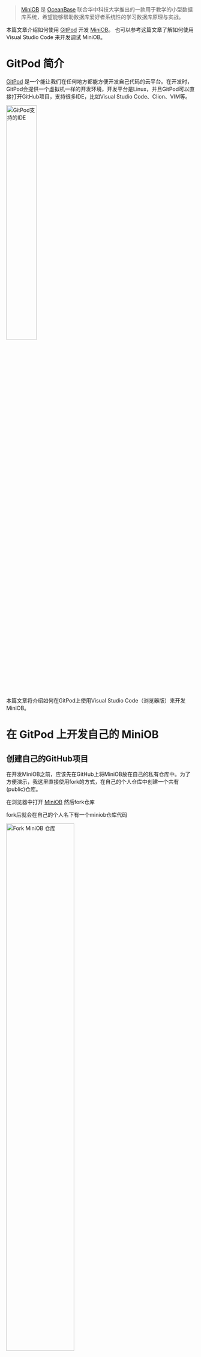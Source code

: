 > [MiniOB](https://github.com/oceanbase/miniob) 是 [OceanBase](https://github.com/oceanbase/oceanbase) 联合华中科技大学推出的一款用于教学的小型数据库系统，希望能够帮助数据库爱好者系统性的学习数据库原理与实战。

本篇文章介绍如何使用 [GitPod](https://www.gitpod.io/) 开发 [MiniOB](https://github.com/oceanbase/miniob)。
也可以参考这篇文章了解如何使用 Visual Studio Code 来开发调试 MiniOB。

# GitPod 简介
[GitPod](https://www.gitpod.io/) 是一个能让我们在任何地方都能方便开发自己代码的云平台。在开发时，GitPod会提供一个虚拟机一样的开发环境，开发平台是Linux，并且GitPod可以直接打开GitHub项目，支持很多IDE，比如Visual Studio Code、Clion、VIM等。

<img src="images/dev_by_gitpod_ides.png" width = "40%" alt="GitPod支持的IDE" align=center />

本篇文章将介绍如何在GitPod上使用Visual Studio Code（浏览器版）来开发MiniOB。

# 在 GitPod 上开发自己的 MiniOB

## 创建自己的GitHub项目

在开发MiniOB之前，应该先在GitHub上将MiniOB放在自己的私有仓库中。为了方便演示，我这里直接使用fork的方式，在自己的个人仓库中创建一个共有(public)仓库。

在浏览器中打开 [MiniOB](https://github.com/oceanbase/miniob) 然后fork仓库

  fork后就会在自己的个人名下有一个miniob仓库代码

  <img src="images/dev_by_gitpod_fork_repo.png" width = "60%" alt="Fork MiniOB 仓库" align=center />


## 在 GitPod 上打开自己的项目

使用 [GitPod](https://www.gitpod.io/) 打开自己的项目

> 如果是第一次使用，需要输入一些额外的信息，按照GitPod的引导来走就行，最终会引导你打开你的项目。

  <img src="images/dev_by_gitpod_open_gitpod.png" width = "60%" alt="打开GitPod" align=center />

  <img src="images/dev_by_gitpod_gitpod_new_workspace.png" width = "60%" alt="gitpod new workspace" align=center />

  <img src="images/dev_by_gitpod_open_miniob.jpg" width = "60%" alt="gitpod open miniob" align=center />

  <img src="images/dev_by_gitpod_miniob_workspace.png" width = "60%" alt="gitpod miniob workspace" align=center />

  <img src="images/dev_by_gitpod_vscode_homepage.png" width = "60%" alt="gitpod miniob workspace" align=center />



如果以前已经操作过上面的步骤，可以直接从gitpod的首页找到自己的项目。

<img src="images/dev_by_gitpod_dashboard.png" width = "600" alt="GitPod Dashboard" align=center />

<img src="images/dev_by_gitpod_workspace.png" width = "600" alt="GitPod Workspaces" align=center />

## 代码构建

**环境初始化**
因为MiniOB当前已经将.vscode文件加入到项目中，所以可以直接使用当前已有的一些命令(task)来构建代码。
如果是一个全新的机器环境，那么先要运行 `init` 任务。init 任务会在当前的机器上安装一些依赖，比如 google test、libevent等。

> NOTE: gitpod 项目启动时，就会自动运行初始化。如果没有运行，可以手动执行一下。可以参考 .gitpod.yml 文件

**编译miniob**
初始化完成，可以运行 `Build` 任务，即可构建。

这些构建方法，也可以通过命令行的方式手动执行。

<img src="images/dev_by_gitpod_build_run_task.png" width = "600" alt="build run task" align=center />

<img src="images/dev_by_gitpod_build_init.png" width = "600" alt="build init" align=center />

<img src="images/dev_by_gitpod_build_init_output.png" width = "600" alt="build init output select" align=center />

<img src="images/dev_by_gitpod_build_run_build_task.png" width = "600" alt="build run build task" align=center />

<img src="images/dev_by_gitpod_build_output.png" width = "600" alt="build output" align=center />

<img src="images/dev_by_gitpod_build_others.png" width = "600" alt="build others" align=center />

> WARNING: 不要在gitpod的终端上，执行 sh build.sh，而是执行 bash build.sh 或者直接运行 ./build.sh

miniob 虽然是cmake功能，可以使用vscode带的cmake配置，但是miniob在编译时，会使用一些变量来控制编译什么版本，比如是否编译UNITTEST，是否开启ASAN等。因此这里使用build.sh脚本来简化项目的编译命令。

## 代码调试
与代码构建类似，MiniOB 可以支持在vscode中直接启动调试程序。启动的调试程序为默认构建项目，当前是 debug 模式编译的miniob。
与普通的调试类似，可以自行设置断点。断点可以在运行程序之前也可以在其后。
启动调试服务端后，打开一个新的终端，来运行客户端，以便向服务端发起命令。

<img src="images/dev_by_gitpod_debug_take_breakpoint.png" width = "60%" alt="debug take a breakpoint" align=center />

<img src="images/dev_by_gitpod_debug_breakpoint.png" width = "60%" alt="debug breakpoint" align=center />

<img src="images/dev_by_gitpod_debug_start.png" width = "60%" alt="debug start program" align=center />

<img src="images/dev_by_gitpod_debug_console.png" width = "60%" alt="debug console output" align=center />

<img src="images/dev_by_gitpod_debug_console.png" width = "60%" alt="debug console output" align=center />

<img src="images/dev_by_gitpod_debug_terminal.png" width = "60%" alt="debug terminal output" align=center />

<img src="images/dev_by_gitpod_debug_debugging_view.png" width = "60%" alt="debug debugging view" align=center />


## 代码提交
作为一个GitHub项目，一个功能或者BUG开发完成后，需要将代码推送到远程仓库。vscode已经集成了GitHub和git插件，可以方便的进行操作。

<img src="images/dev_by_gitpod_git_commit.png" width = "50%" alt="git commit" align=center />

<img src="images/dev_by_gitpod_git_operations.png" width = "50%" alt="git operations" align=center />

<img src="images/dev_by_gitpod_git_push_error.png" width = "50%" alt="git push errors" align=center />

<img src="images/dev_by_gitpod_git_pre_edit_permissions.png" width = "50%" alt="git pre edit permissions" align=center />

<img src="images/dev_by_gitpod_git_edit_permissions.png" width = "50%" alt="git edit permissions" align=center />

<img src="images/dev_by_gitpod_git_auth.png" width = "50%" alt="git auth" align=center />

<img src="images/dev_by_gitpod_git_auth1.png" width = "50%" alt="git auth1" align=center />


# 信息介绍

## MiniOB 中的 tasks

vscode 可以非常方便的运行任务(task)来运行预配置的命令，比如shell。
miniob 的编译也可以通过脚本来执行(build.sh)。这里预配置了几个编译任务，可以按需自取，也可以按照需要，增加新的配置，运行自己的参数。

下面是一个 debug 模式编译的示例，也是vscode工程默认的Build配置。这里做个简单介绍，以方便大家有需要的时候，修改配置满足自己需要。
其中 
- `label` 是一个任务名字，在 `Run task`的时候，可以看到
- `type` 表示任务的类型。这里是一个shell脚本
- `command` 这里是一个shell脚本的话，那command就是运行的命令，跟我们在终端上执行是一样的效果
- `problemMatcher` 告诉vscode如何定位问题。这里不用设置，vscode可以自动检测
- `group` 使用vscode将此任务设置为默认Build任务时，vscode自己设置上来的，不需要调整。

```json
{
    "label": "build_debug",
    "type": "shell",
    "command": "bash build.sh debug",
    "problemMatcher": [],
    "group": {
        "kind": "build",
        "isDefault": true
    }
}
```

## MiniOB 中的 launch

很多同学不习惯使用gdb的终端界面来调试程序，那么在 vscode 中调试miniob非常方便，与Visual Studio、Clion中类似，都有一个操作界面。
vscode中启动调试程序是通过launch.json来配置的，这里简单介绍一下主要内容。

下面是截取的一段关键内容。这里介绍一些关键字段
- `type` 当前调试使用哪种类型。这里是lldb (我个人习惯了gdb，但是我没有找到，也不想找了)
- `name` 这里会显示在vscode调试窗口启动时的名字中
- `program` 要调试的程序。对miniob来说，我们通常都是调试服务端代码，这里就是observer的路径。workspaceFolder 是当前工程的路径，defaultBuildTask 是默认构建的任务名称，与我们的构建路径刚好一致。observer 是编译完成安装在构建路径的bin下。
- `args` 启动程序时的命令行参数。在终端上，大家也可以这么启动observer: `./bin/observer -f ../etc/observer.ini -s miniob.sock
- `cwd` observer 运行时的工作目录，就是在observer程序中获取当前路径时，就会是这个路径。

```json
{
    "type": "lldb",
    "request": "launch",
    "name": "Debug",
    "program": "${workspaceFolder}/${defaultBuildTask}/bin/observer",
    "args": ["-f", "${workspaceFolder}/etc/observer.ini", "-s", "miniob.sock"],
    "cwd": "${workspaceFolder}/${defaultBuildTask}/"
}
```

注意，如果要调试 release 或者其它任务编译出来的observer，就需要调整这个文件，或者新增一个配置，因为这个配置文件指定的observer路径是默认的build。

